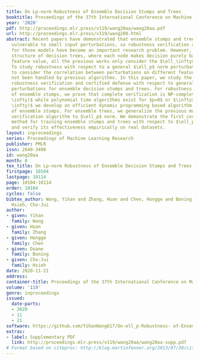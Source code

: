 ```yaml
---
title: On Lp-norm Robustness of Ensemble Decision Stumps and Trees
booktitle: Proceedings of the 37th International Conference on Machine Learning
year: '2020'
pdf: http://proceedings.mlr.press/v119/wang20aa/wang20aa.pdf
url: http://proceedings.mlr.press/v119/wang200.html
abstract: Recent papers have demonstrated that ensemble stumps and trees could be
  vulnerable to small input perturbations, so robustness verification and defense
  for those models have become an important research problem. However, due to the
  structure of decision trees, where each node makes decision purely based on one
  feature value, all the previous works only consider the $\ell_\infty$ norm perturbation.
  To study robustness with respect to a general $\ell_p$ norm perturbation, one has
  to consider the correlation between perturbations on different features, which has
  not been handled by previous algorithms. In this paper, we study the problem of
  robustness verification and certified defense with respect to general $\ell_p$ norm
  perturbations for ensemble decision stumps and trees. For robustness verification
  of ensemble stumps, we prove that complete verification is NP-complete for $p\in(0,
  \infty)$ while polynomial time algorithms exist for $p=0$ or $\infty$. For $p\in(0,
  \infty)$ we develop an efficient dynamic programming based algorithm for sound verification
  of ensemble stumps. For ensemble trees, we generalize the previous multi-level robustness
  verification algorithm to $\ell_p$ norm. We demonstrate the first certified defense
  method for training ensemble stumps and trees with respect to $\ell_p$ norm perturbations,
  and verify its effectiveness empirically on real datasets.
layout: inproceedings
series: Proceedings of Machine Learning Research
publisher: PMLR
issn: 2640-3498
id: wang20aa
month: 0
tex_title: On Lp-norm Robustness of Ensemble Decision Stumps and Trees
firstpage: 10104
lastpage: 10114
page: 10104-10114
order: 10104
cycles: false
bibtex_author: Wang, Yihan and Zhang, Huan and Chen, Hongge and Boning, Duane and
  Hsieh, Cho-Jui
author:
- given: Yihan
  family: Wang
- given: Huan
  family: Zhang
- given: Hongge
  family: Chen
- given: Duane
  family: Boning
- given: Cho-Jui
  family: Hsieh
date: 2020-11-21
address: 
container-title: Proceedings of the 37th International Conference on Machine Learning
volume: '119'
genre: inproceedings
issued:
  date-parts:
  - 2020
  - 11
  - 21
software: https://github.com/YihanWang617/On-ell_p-Robustness- of-Ensemble-Stumps-and-Trees
extras:
- label: Supplementary PDF
  link: http://proceedings.mlr.press/v119/wang20aa/wang20aa-supp.pdf
# Format based on citeproc: http://blog.martinfenner.org/2013/07/30/citeproc-yaml-for-bibliographies/
---
```

